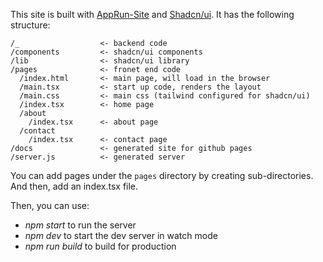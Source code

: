 This site is built with [AppRun-Site](https://github.com/yysun/apprun-site) and [Shadcn/ui](https://ui.shadcn.com/). It has the following structure:

```
/_                  <- backend code
/components         <- shadcn/ui components
/lib                <- shadcn/ui library
/pages              <- fronet end code
  /index.html       <- main page, will load in the browser
  /main.tsx         <- start up code, renders the layout
  /main.css         <- main css (tailwind configured for shadcn/ui)
  /index.tsx        <- home page
  /about
    /index.tsx      <- about page
  /contact
    /index.tsx      <- contact page
/docs               <- generated site for github pages
/server.js          <- generated server
```

You can add pages under the `pages` directory by creating sub-directories. And then, add an index.tsx file.

Then, you can use:

* _npm start_ to run the server
* _npm dev_ to start the dev server in watch mode
* _npm run build_ to build for production